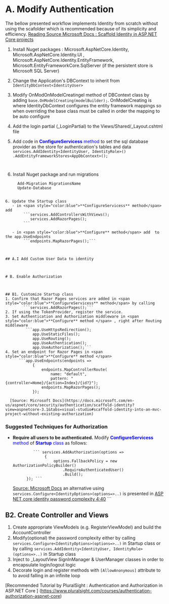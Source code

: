 
# A. Modify Authentication
The bellow presented workflow implements Identity from scratch without using the scafolder which is recommended because of its simplicity and efficiency. 
[Reading Source Microsoft Docs : Scaffold Identity in ASP.NET Core projects](https://docs.microsoft.com/en-us/aspnet/core/security/authentication/scaffold-identity?view=aspnetcore-3.1&tabs=visual-studio)

1. Install Nuget packages : Microsoft.AspNetCore.Identity, Microsoft.AspNetCore.Identity.UI , Microsoft.AspNetCore.Identity.EntityFramework, Microsoft.EntityFrameworkCore.SqlServer (if the persistent store is Microsoft SQL Server)

2. Change the Application's DBContext to inherit from ```IdentityDbContext<IdentityUser>```

3. Modify OnModOnModelCreatingel method of DBContext class by adding  ```base.OnModelCreating(modelBuilder);```. 
   OnModelCreating is where IdentityDbContext<ApplicationUser> configures the entity framework mappings so
   when overriding the base class must be called  in order the mapping to be auto configure      

4. Add the login partial (_LoginPartial) to the Views/Shared/_Layout.cshtml file

5. Add code in <span style="color:blue">**ConfigureServicess** method</span> to set the sql database provider as the store for authentication's tables and data
            ```services.AddIdentity<IdentityUser, IdentityRole>()
                      .AddEntityFrameworkStores<AppDbContext>();```
    ```
        
5. Install Nuget package and run migrations 
    ```Install-Package Microsoft.AspNetCore.Diagnostics.EntityFrameworkCore
      Add-Migration MigrationsName
      Update-Database 
```
    
6. Update the Startup class 
   - in <span style="color:blue">**ConfigureServicess** method</span> add 
        ```services.AddControllersWithViews();
           services.AddRazorPages(); 
        ```
        
   - in <span style="color:blue">**Configure** method</span> add  to the app.UseEndpoints
        ```endpoints.MapRazorPages();```
   
   

## A.I Add Custom User Data to identity



# B. Enable Authorization



## B1. Customize Startup class
1. Confirm that Razor Pages services are added in <span style="color:blue">**ConfigureServicess** method</span> by calling
        ```services.AddRazorPages();```
2. If using the TokenProvider, register the service.    
3. Set Authentication and Authorization middleware in <span style="color:blue">**Configure** method </span> , right after Routing middleware
         ```app.UseHttpsRedirection();
            app.UseStaticFiles();
            app.UseRouting();
            app.UseAuthentication();
            app.UseAuthorization();```
4. Set an endpoint for Razor Pages in <span style="color:blue">**Configure** method </span> 
      ```app.UseEndpoints(endpoints =>
            {
                endpoints.MapControllerRoute(
                    name: "default",
                    pattern: "{controller=Home}/{action=Index}/{id?}");
                endpoints.MapRazorPages();
            });     
```
      
      [Source: Microsoft Docs](https://docs.microsoft.com/en-us/aspnet/core/security/authentication/scaffold-identity?view=aspnetcore-3.1&tabs=visual-studio#scaffold-identity-into-an-mvc-project-without-existing-authorization)

### Suggested  Techniques for Authorization 

- **Require all users to be authenticated.** Modify <span style="color:blue">**ConfigureServicess** method</span> of <span style="color:blue">**Startup** class</span> as follows:
           
               ``` services.AddAuthorization(options =>
                    {
                        options.FallbackPolicy = new AuthorizationPolicyBuilder()
                            .RequireAuthenticatedUser()
                            .Build();
            }); ```
   [Source: Microsoft Docs](https://docs.microsoft.com/en-us/aspnet/core/security/authorization/secure-data?view=aspnetcore-3.1#rau)
   an alternative using ```services.Configure<IdentityOptions>(options=>..)``` is presented in
   [ASP NET core identity password complexity 4:40](https://www.youtube.com/watch?v=kC9qrUcy2Js)
       ```



## B2. Create Controller and Views

1. Create appropriate ViewModels (e.g. RegisterViewModel) and build the AccountController 
2. Modify(optional) the password complexity either by calling ```services.Configure<IdentityOptions>(options=>..)``` in Startup class
   or by calling ```services.AddIdentity<IdentityUser, IdentityRole>(options=>..)``` in Startup class    
3. Inject to _LayoutView SignInManager & UserManager classes in order to encapsulate login/logout logic 
4. Decorate login and register methods with ```[AllowAnonymous]``` attribute to  to avoid falling in an infinite loop















[Recommended Tutorial by PluralSight : Authentication and Authorization in ASP.NET Core ] (https://www.pluralsight.com/courses/authentication-authorization-aspnet-core)


